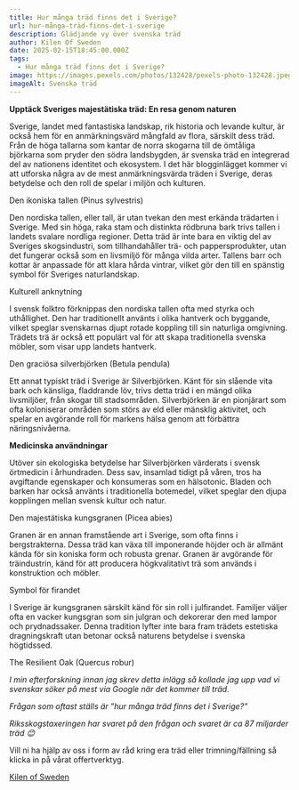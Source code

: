 ```yaml
---
title: Hur många träd finns det i Sverige?
url: hur-många-träd-finns-det-i-sverige
description: Glädjande vy över svenska träd
author: Kilen Of Sweden
date: 2025-02-15T18:45:00.000Z
tags:
  - Hur många träd finns det i Sverige?
image: https://images.pexels.com/photos/132428/pexels-photo-132428.jpeg?auto=compress&cs=tinysrgb&w=1260&h=750&dpr=1
imageAlt: Svenska träd
---
```






**Upptäck Sveriges majestätiska träd: En resa genom naturen**

Sverige, landet med fantastiska landskap, rik historia och
levande kultur, är också hem för en anmärkningsvärd mångfald av flora, särskilt
dess träd. Från de höga tallarna som kantar de norra skogarna till de ömtåliga
björkarna som pryder den södra landsbygden, är svenska träd en integrerad del
av nationens identitet och ekosystem. I det här blogginlägget kommer vi att
utforska några av de mest anmärkningsvärda träden i Sverige, deras betydelse
och den roll de spelar i miljön och kulturen.

Den ikoniska tallen (Pinus sylvestris)

Den nordiska tallen, eller tall, är utan tvekan den mest
erkända trädarten i Sverige. Med sin höga, raka stam och distinkta rödbruna
bark trivs tallen i landets svalare nordliga regioner. Detta träd är inte bara
en viktig del av Sveriges skogsindustri, som tillhandahåller trä- och
pappersprodukter, utan det fungerar också som en livsmiljö för många vilda
arter. Tallens barr och kottar är anpassade för att klara hårda vintrar, vilket
gör den till en spänstig symbol för Sveriges naturlandskap.

Kulturell anknytning

I svensk folktro förknippas den nordiska tallen ofta med
styrka och uthållighet. Den har traditionellt använts i olika hantverk och
byggande, vilket speglar svenskarnas djupt rotade koppling till sin naturliga
omgivning. Trädets trä är också ett populärt val för att skapa traditionella
svenska möbler, som visar upp landets hantverk.

Den graciösa silverbjörken (Betula pendula)

Ett annat typiskt träd i Sverige är Silverbjörken. Känt för
sin slående vita bark och känsliga, fladdrande löv, trivs detta träd i en mängd
olika livsmiljöer, från skogar till stadsområden. Silverbjörken är en
pionjärart som ofta koloniserar områden som störs av eld eller mänsklig
aktivitet, och spelar en avgörande roll för markens hälsa genom att förbättra
näringsnivåerna.

**Medicinska användningar**

Utöver sin ekologiska betydelse har Silverbjörken värderats
i svensk örtmedicin i århundraden. Dess sav, insamlad tidigt på våren, tros ha
avgiftande egenskaper och konsumeras som en hälsotonic. Bladen och barken har
också använts i traditionella botemedel, vilket speglar den djupa kopplingen
mellan svensk kultur och natur.

Den majestätiska kungsgranen (Picea abies)

Granen är en annan framstående art i Sverige, som ofta finns
i bergstrakterna. Dessa träd kan växa till imponerande höjder och är allmänt
kända för sin koniska form och robusta grenar. Granen är avgörande för
träindustrin, känd för att producera högkvalitativt trä som används i
konstruktion och möbler.

Symbol för firandet

I Sverige är kungsgranen särskilt känd för sin roll i
julfirandet. Familjer väljer ofta en vacker kungsgran som sin julgran och
dekorerar den med lampor och prydnadssaker. Denna tradition lyfter inte bara
fram trädets estetiska dragningskraft utan betonar också naturens betydelse i
svenska högtidssed.

The
Resilient Oak (Quercus robur)



*I min efterforskning innan jag skrev detta inlägg så
kollade jag upp vad vi svenskar söker på mest via Google när det kommer till träd.*

*Frågan som oftast ställs är ”hur många träd finns det
i Sverige?”*

*Riksskogstaxeringen har svaret på den frågan och svaret
är ca 87 miljarder träd 😊*



Vill ni ha hjälp av oss i form av råd kring era träd eller trimning/fällning så klicka in på vårat offertverktyg.


[Kilen of Sweden](https://forms.fillout.com/t/v6aK5U7N6vus)
